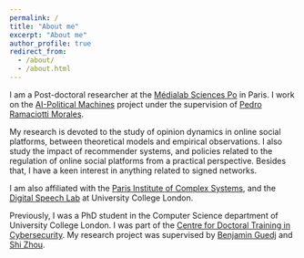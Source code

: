```yaml
---
permalink: /
title: "About me"
excerpt: "About me"
author_profile: true
redirect_from: 
  - /about/
  - /about.html
---
```


I am a Post-doctoral researcher at the [Médialab Sciences Po](https://medialab.sciencespo.fr/en/) in Paris. I work on the [AI-Political Machines](https://medialab.sciencespo.fr/activites/ai-political-machine/) project under the supervision of [Pedro Ramaciotti Morales](https://pedroramaciotti.github.io/).

My research is devoted to the study of opinion dynamics in online social platforms, between theoretical models and empirical observations. I also study the impact of recommender systems, and policies related to the regulation of online social platforms from a practical perspective. Besides that, I have a keen interest in anything related to signed networks.

I am also affiliated with the [Paris Institute of Complex Systems](https://iscpif.fr/?lang=en), and the [Digital Speech Lab](https://www.digitalspeechlab.com/) at University College London.

Previously, I was a PhD student in the Computer Science department of University College London. I was part of the [Centre for Doctoral Training in Cybersecurity](https://www.ucl.ac.uk/computer-science/study/postgraduate-research/centre-doctoral-training-cybersecurity). My research project was supervised by [Benjamin Guedj](https://bguedj.github.io/) and [Shi Zhou](https://wp.cs.ucl.ac.uk/shizhou/).